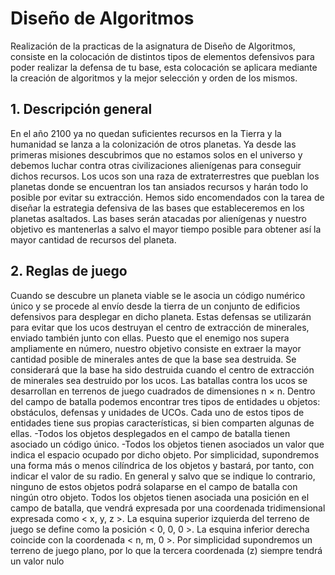 # Diseño de Algoritmos
Realización de la practicas de la asignatura de Diseño de Algoritmos, consiste en la colocación de distintos tipos de elementos defensivos para poder realizar la defensa de tu base, esta colocación se aplicara mediante la creación de algoritmos y la mejor selección y orden de los mismos.

## 1. Descripción general
En el año 2100 ya no quedan suficientes recursos en la Tierra y la humanidad se lanza a la colonización de otros
planetas. Ya desde las primeras misiones descubrimos que no estamos solos en el universo y debemos luchar contra
otras civilizaciones alienígenas para conseguir dichos recursos. Los ucos son una raza de extraterrestres que pueblan
los planetas donde se encuentran los tan ansiados recursos y harán todo lo posible por evitar su extracción.
Hemos sido encomendados con la tarea de diseñar la estrategia defensiva de las bases que estableceremos en
los planetas asaltados. Las bases serán atacadas por alienígenas y nuestro objetivo es mantenerlas a salvo el mayor
tiempo posible para obtener así la mayor cantidad de recursos del planeta.

## 2. Reglas de juego
Cuando se descubre un planeta viable se le asocia un código numérico único y se procede al envío desde la tierra
de un conjunto de edificios defensivos para desplegar en dicho planeta. Estas defensas se utilizarán para evitar que
los ucos destruyan el centro de extracción de minerales, enviado también junto con ellas. Puesto que el enemigo
nos supera ampliamente en número, nuestro objetivo consiste en extraer la mayor cantidad posible de minerales
antes de que la base sea destruida. Se considerará que la base ha sido destruida cuando el centro de extracción de
minerales sea destruido por los ucos.
Las batallas contra los ucos se desarrollan en terrenos de juego cuadrados de dimensiones n × n. Dentro del
campo de batalla podemos encontrar tres tipos de entidades u objetos: obstáculos, defensas y unidades de UCOs.
Cada uno de estos tipos de entidades tiene sus propias características, si bien comparten algunas de ellas.
-Todos los objetos desplegados en el campo de batalla tienen asociado un código único.
-Todos los objetos tienen asociados un valor que indica el espacio ocupado por dicho objeto. Por simplicidad,
supondremos una forma más o menos cilíndrica de los objetos y bastará, por tanto, con indicar el valor de su
radio. En general y salvo que se indique lo contrario, ninguno de estos objetos podrá solaparse en el campo
de batalla con ningún otro objeto.
Todos los objetos tienen asociada una posición en el campo de batalla, que vendrá expresada por una coordenada tridimensional expresada como < x, y, z >. La esquina superior izquierda del terreno de juego se
define como la posición < 0, 0, 0 >. La esquina inferior derecha coincide con la coordenada < n, m, 0 >. 
Por simplicidad supondremos un terreno de juego plano, por lo que la tercera coordenada (z) siempre tendrá un
valor nulo
